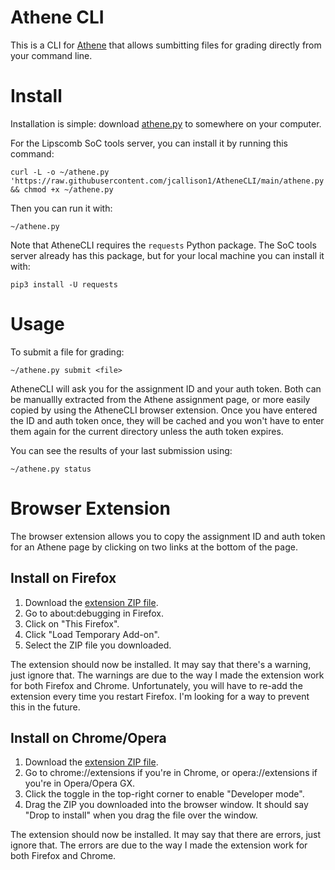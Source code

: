# Athene CLI

This is a CLI for [Athene](https://athenecurricula.org/) that allows sumbitting files for grading directly from your command line.

# Install

Installation is simple: download [athene.py](https://raw.githubusercontent.com/jcallison1/AtheneCLI/main/athene.py) to somewhere on your computer.

For the Lipscomb SoC tools server, you can install it by running this command:
```
curl -L -o ~/athene.py 'https://raw.githubusercontent.com/jcallison1/AtheneCLI/main/athene.py' && chmod +x ~/athene.py
```
Then you can run it with:
```
~/athene.py
```
Note that AtheneCLI requires the `requests` Python package. The SoC tools server already has this package, but for your local machine you can install it with:
```
pip3 install -U requests
```

# Usage

To submit a file for grading:
```
~/athene.py submit <file>
```
AtheneCLI will ask you for the assignment ID and your auth token. Both can be manuallly extracted from the Athene assignment page, or more easily copied by using the AtheneCLI browser extension. Once you have entered the ID and auth token once, they will be cached and you won't have to enter them again for the current directory unless the auth token expires.

You can see the results of your last submission using:
```
~/athene.py status
```

# Browser Extension

The browser extension allows you to copy the assignment ID and auth token for an Athene page by clicking on two links at the bottom of the page.

## Install on Firefox

1. Download the [extension ZIP file](https://raw.githubusercontent.com/jcallison1/AtheneCLI/main/browser-extension/athene-cli-browser-ext.zip).
2. Go to about:debugging in Firefox.
3. Click on "This Firefox".
4. Click "Load Temporary Add-on".
5. Select the ZIP file you downloaded.

The extension should now be installed. It may say that there's a warning, just ignore that. The warnings are due to the way I made the extension work for both Firefox and Chrome. Unfortunately, you will have to re-add the extension every time you restart Firefox. I'm looking for a way to prevent this in the future.

## Install on Chrome/Opera

1. Download the [extension ZIP file](https://raw.githubusercontent.com/jcallison1/AtheneCLI/main/browser-extension/athene-cli-browser-ext.zip).
2. Go to chrome://extensions if you're in Chrome, or opera://extensions if you're in Opera/Opera GX.
3. Click the toggle in the top-right corner to enable "Developer mode".
4. Drag the ZIP you downloaded into the browser window. It should say "Drop to install" when you drag the file over the window.

The extension should now be installed. It may say that there are errors, just ignore that. The errors are due to the way I made the extension work for both Firefox and Chrome.
